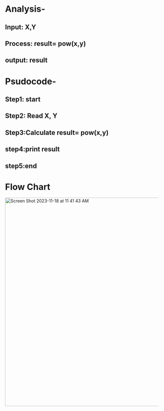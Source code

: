 # Analysis- <br>
## Input: X,Y <br>
## Process: result= pow(x,y) <br>
## output: result <br>
# Psudocode- <br>
## Step1: start <br>
## Step2: Read X, Y <br>
## Step3:Calculate result= pow(x,y) <br>
## step4:print result <br>
## step5:end <br>
# Flow Chart <br>

<img width="682" alt="Screen Shot 2023-11-18 at 11 41 43 AM" src="https://github.com/SWEG-2015EC-Batch/Wired/assets/118844475/b0e190f9-f990-4098-9d3d-707e6d765228">
